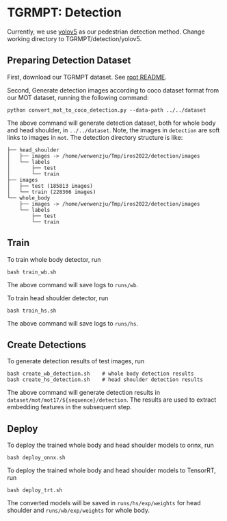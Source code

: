 # TGRMPT: Detection
Currently, we use [yolov5](https://github.com/ultralytics/yolov5) as our pedestrian detection method.
Change working directory to TGRMPT/detection/yolov5.
## Preparing Detection Dataset
First, download our TGRMPT dataset. See [root README](../README.md).

Second, Generate detection images according to coco dataset format from our MOT dataset, running the following command:
```shell
python convert_mot_to_coco_detection.py --data-path ../../dataset
```
The above command will generate detection dataset, both for whole body and head shoulder, in `../../dataset`. Note, the images in `detection` are soft links to images in `mot`.
The detection directory structure is like:
```
├── head_shoulder
│   ├── images -> /home/wenwenzju/Tmp/iros2022/detection/images
│   └── labels
│       ├── test
│       └── train
├── images
│   ├── test (185813 images)
│   └── train (228366 images)
└── whole_body
    ├── images -> /home/wenwenzju/Tmp/iros2022/detection/images
    └── labels
        ├── test
        └── train
```

## Train
To train whole body detector, run
```shell
bash train_wb.sh
```
The above command will save logs to `runs/wb`.

To train head shoulder detector, run
```shell
bash train_hs.sh
```
The above command will save logs to `runs/hs`.

## Create Detections
To generate detection results of test images, run
```shell
bash create_wb_detection.sh    # whole body detection results
bash create_hs_detection.sh    # head shoulder detection results
```
The above command will generate detection results in `dataset/mot/mot17/${sequence}/detection`. The results are used to extract embedding features in the subsequent step.

## Deploy
To deploy the trained whole body and head shoulder models to onnx, run
```shell
bash deploy_onnx.sh
```
To deploy the trained whole body and head shoulder models to TensorRT, run
```shell
bash deploy_trt.sh
```
The converted models will be saved in `runs/hs/exp/weights` for head shoulder and `runs/wb/exp/weights` for whole body.